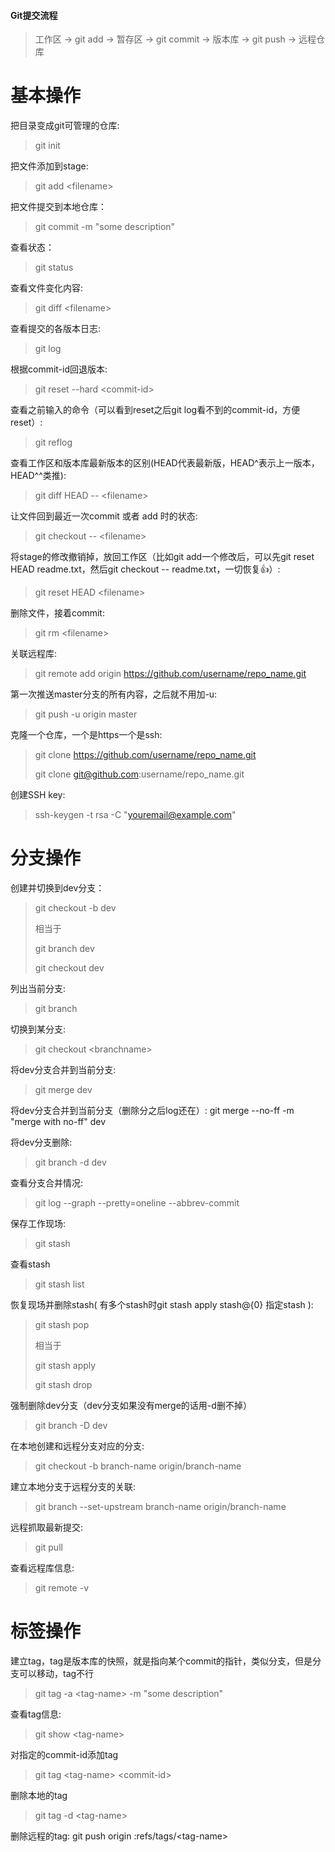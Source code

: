 #### Git提交流程
> 工作区 -> git add -> 暂存区 -> git commit -> 版本库 -> git push -> 远程仓库

# 基本操作

把目录变成git可管理的仓库:
> git init

把文件添加到stage:
> git add \<filename\>

把文件提交到本地仓库：
> git commit -m "some description"

查看状态：
> git status

查看文件变化内容:
> git diff \<filename\>

查看提交的各版本日志:
> git log

根据commit-id回退版本:
> git reset --hard \<commit-id\>

查看之前输入的命令（可以看到reset之后git log看不到的commit-id，方便reset）:
> git reflog

查看工作区和版本库最新版本的区别(HEAD代表最新版，HEAD^表示上一版本，HEAD^^类推):
> git diff HEAD -- \<filename\>

让文件回到最近一次commit 或者 add 时的状态:
> git checkout -- \<filename\>

将stage的修改撤销掉，放回工作区（比如git add一个修改后，可以先git reset HEAD readme.txt，然后git checkout -- readme.txt，一切恢复:+1:）:
> git reset HEAD \<filename\>

删除文件，接着commit:
> git rm \<filename\>

关联远程库:
> git remote add origin https://github.com/username/repo_name.git

第一次推送master分支的所有内容，之后就不用加-u:
> git push -u origin master

克隆一个仓库，一个是https一个是ssh:
> git clone https://github.com/username/repo_name.git
> 
> git clone git@github.com:username/repo_name.git

创建SSH key:
> ssh-keygen -t rsa -C "youremail@example.com"

# 分支操作

创建并切换到dev分支：
> git checkout -b dev
>
> 相当于
>
> git branch dev
>
> git checkout dev

列出当前分支:
> git branch

切换到某分支:
> git checkout \<branchname\>

将dev分支合并到当前分支:
> git merge dev

将dev分支合并到当前分支（删除分之后log还在）:
git merge --no-ff -m "merge with no-ff" dev 

将dev分支删除:
> git branch -d dev

查看分支合并情况:
> git log --graph --pretty=oneline --abbrev-commit

保存工作现场:
> git stash

查看stash
> git stash list

恢复现场并删除stash( 有多个stash时git stash apply stash@{0} 指定stash ):
> git stash pop
>
> 相当于
>
> git stash apply
>
> git stash drop

强制删除dev分支（dev分支如果没有merge的话用-d删不掉）
> git branch -D dev

在本地创建和远程分支对应的分支:
>  git checkout -b branch-name origin/branch-name

建立本地分支于远程分支的关联:
> git branch --set-upstream branch-name origin/branch-name

远程抓取最新提交:
> git pull

查看远程库信息:
> git remote -v

# 标签操作

建立tag，tag是版本库的快照，就是指向某个commit的指针，类似分支，但是分支可以移动，tag不行
> git tag -a \<tag-name\> -m "some description" 

查看tag信息:
> git show \<tag-name\>

对指定的commit-id添加tag
> git tag \<tag-name\> \<commit-id\>

删除本地的tag
> git tag -d \<tag-name\>

删除远程的tag:
git push origin :refs/tags/\<tag-name\>










